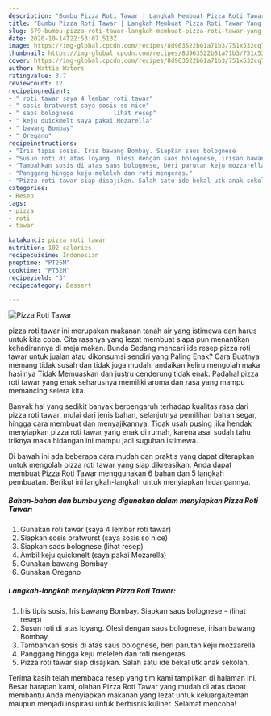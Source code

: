 ```yaml
---
description: "Bumbu Pizza Roti Tawar | Langkah Membuat Pizza Roti Tawar Yang Mudah Dan Praktis"
title: "Bumbu Pizza Roti Tawar | Langkah Membuat Pizza Roti Tawar Yang Mudah Dan Praktis"
slug: 679-bumbu-pizza-roti-tawar-langkah-membuat-pizza-roti-tawar-yang-mudah-dan-praktis
date: 2020-10-14T22:53:07.513Z
image: https://img-global.cpcdn.com/recipes/8d963522b61a71b3/751x532cq70/pizza-roti-tawar-foto-resep-utama.jpg
thumbnail: https://img-global.cpcdn.com/recipes/8d963522b61a71b3/751x532cq70/pizza-roti-tawar-foto-resep-utama.jpg
cover: https://img-global.cpcdn.com/recipes/8d963522b61a71b3/751x532cq70/pizza-roti-tawar-foto-resep-utama.jpg
author: Mattie Waters
ratingvalue: 3.7
reviewcount: 12
recipeingredient:
- " roti tawar saya 4 lembar roti tawar"
- " sosis bratwurst saya sosis so nice"
- " saos bolognese           lihat resep"
- " keju quickmelt saya pakai Mozarella"
- " bawang Bombay"
- " Oregano"
recipeinstructions:
- "Iris tipis sosis. Iris bawang Bombay. Siapkan saus bolognese           (lihat resep)"
- "Susun roti di atas loyang. Olesi dengan saos bolognese, irisan bawang Bombay."
- "Tambahkan sosis di atas saus bolognese, beri parutan keju mozzarella"
- "Panggang hingga keju meleleh dan roti mengeras."
- "Pizza roti tawar siap disajikan. Salah satu ide bekal utk anak sekolah."
categories:
- Resep
tags:
- pizza
- roti
- tawar

katakunci: pizza roti tawar 
nutrition: 102 calories
recipecuisine: Indonesian
preptime: "PT25M"
cooktime: "PT52M"
recipeyield: "3"
recipecategory: Dessert

---
```



![Pizza Roti Tawar](https://img-global.cpcdn.com/recipes/8d963522b61a71b3/751x532cq70/pizza-roti-tawar-foto-resep-utama.jpg)


pizza roti tawar ini merupakan makanan tanah air yang istimewa dan harus untuk kita coba. Cita rasanya yang lezat membuat siapa pun menantikan kehadirannya di meja makan.
Bunda Sedang mencari ide resep pizza roti tawar untuk jualan atau dikonsumsi sendiri yang Paling Enak? Cara Buatnya memang tidak susah dan tidak juga mudah. andaikan keliru mengolah maka hasilnya Tidak Memuaskan dan justru cenderung tidak enak. Padahal pizza roti tawar yang enak seharusnya memiliki aroma dan rasa yang mampu memancing selera kita.

Banyak hal yang sedikit banyak berpengaruh terhadap kualitas rasa dari pizza roti tawar, mulai dari jenis bahan, selanjutnya pemilihan bahan segar, hingga cara membuat dan menyajikannya. Tidak usah pusing jika hendak menyiapkan pizza roti tawar yang enak di rumah, karena asal sudah tahu triknya maka hidangan ini mampu jadi suguhan istimewa.




Di bawah ini ada beberapa cara mudah dan praktis yang dapat diterapkan untuk mengolah pizza roti tawar yang siap dikreasikan. Anda dapat membuat Pizza Roti Tawar menggunakan 6 bahan dan 5 langkah pembuatan. Berikut ini langkah-langkah untuk menyiapkan hidangannya.

<!--inarticleads1-->

##### Bahan-bahan dan bumbu yang digunakan dalam menyiapkan Pizza Roti Tawar:

1. Gunakan  roti tawar (saya 4 lembar roti tawar)
1. Siapkan  sosis bratwurst (saya sosis so nice)
1. Siapkan  saos bolognese           (lihat resep)
1. Ambil  keju quickmelt (saya pakai Mozarella)
1. Gunakan  bawang Bombay
1. Gunakan  Oregano




<!--inarticleads2-->

##### Langkah-langkah menyiapkan Pizza Roti Tawar:

1. Iris tipis sosis. Iris bawang Bombay. Siapkan saus bolognese -           (lihat resep)
1. Susun roti di atas loyang. Olesi dengan saos bolognese, irisan bawang Bombay.
1. Tambahkan sosis di atas saus bolognese, beri parutan keju mozzarella
1. Panggang hingga keju meleleh dan roti mengeras.
1. Pizza roti tawar siap disajikan. Salah satu ide bekal utk anak sekolah.




Terima kasih telah membaca resep yang tim kami tampilkan di halaman ini. Besar harapan kami, olahan Pizza Roti Tawar yang mudah di atas dapat membantu Anda menyiapkan makanan yang lezat untuk keluarga/teman maupun menjadi inspirasi untuk berbisnis kuliner. Selamat mencoba!
